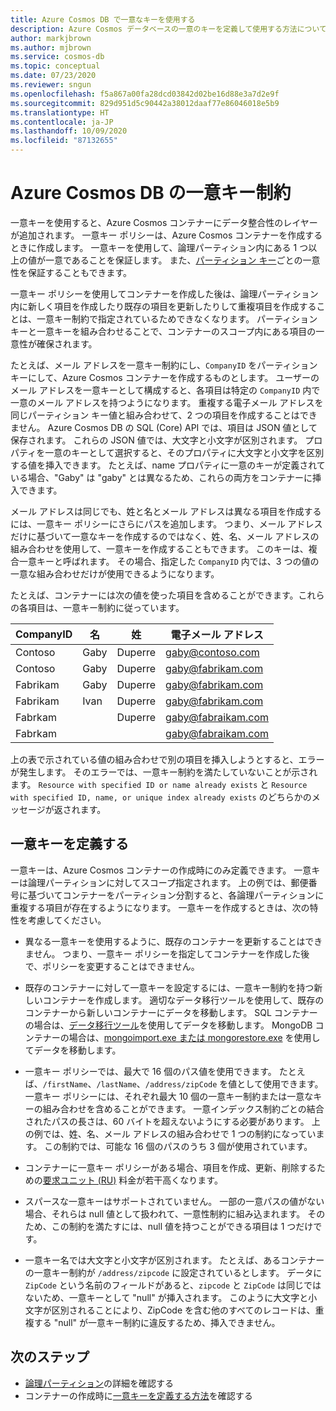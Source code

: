 ```yaml
---
title: Azure Cosmos DB で一意なキーを使用する
description: Azure Cosmos データベースの一意のキーを定義して使用する方法について説明します。 この記事では、一意キーによってデータ整合性の層がどのように追加されるかについても説明します。
author: markjbrown
ms.author: mjbrown
ms.service: cosmos-db
ms.topic: conceptual
ms.date: 07/23/2020
ms.reviewer: sngun
ms.openlocfilehash: f5a867a00fa28dcd03842d02be16d88e3a7d2e9f
ms.sourcegitcommit: 829d951d5c90442a38012daaf77e86046018e5b9
ms.translationtype: HT
ms.contentlocale: ja-JP
ms.lasthandoff: 10/09/2020
ms.locfileid: "87132655"
---
```

# <a name="unique-key-constraints-in-azure-cosmos-db"></a>Azure Cosmos DB の一意キー制約

一意キーを使用すると、Azure Cosmos コンテナーにデータ整合性のレイヤーが追加されます。 一意キー ポリシーは、Azure Cosmos コンテナーを作成するときに作成します。 一意キーを使用して、論理パーティション内にある 1 つ以上の値が一意であることを保証します。 また、[パーティション キー](partition-data.md)ごとの一意性を保証することもできます。

一意キー ポリシーを使用してコンテナーを作成した後は、論理パーティション内に新しく項目を作成したり既存の項目を更新したりして重複項目を作成することは、一意キー制約で指定されているためできなくなります。 パーティション キーと一意キーを組み合わせることで、コンテナーのスコープ内にある項目の一意性が確保されます。

たとえば、メール アドレスを一意キー制約にし、`CompanyID` をパーティション キーにして、Azure Cosmos コンテナーを作成するものとします。 ユーザーのメール アドレスを一意キーとして構成すると、各項目は特定の `CompanyID` 内で一意のメール アドレスを持つようになります。 重複する電子メール アドレスを同じパーティション キー値と組み合わせて、2 つの項目を作成することはできません。 Azure Cosmos DB の SQL (Core) API では、項目は JSON 値として保存されます。 これらの JSON 値では、大文字と小文字が区別されます。 プロパティを一意のキーとして選択すると、そのプロパティに大文字と小文字を区別する値を挿入できます。 たとえば、name プロパティに一意のキーが定義されている場合、"Gaby" は "gaby" とは異なるため、これらの両方をコンテナーに挿入できます。

メール アドレスは同じでも、姓と名とメール アドレスは異なる項目を作成するには、一意キー ポリシーにさらにパスを追加します。 つまり、メール アドレスだけに基づいて一意なキーを作成するのではなく、姓、名、メール アドレスの組み合わせを使用して、一意キーを作成することもできます。 このキーは、複合一意キーと呼ばれます。 その場合、指定した `CompanyID` 内では、3 つの値の一意な組み合わせだけが使用できるようになります。 

たとえば、コンテナーには次の値を使った項目を含めることができます。これらの各項目は、一意キー制約に従っています。

|CompanyID|名|姓|電子メール アドレス|
|---|---|---|---|
|Contoso|Gaby|Duperre|gaby@contoso.com |
|Contoso|Gaby|Duperre|gaby@fabrikam.com|
|Fabrikam|Gaby|Duperre|gaby@fabrikam.com|
|Fabrikam|Ivan|Duperre|gaby@fabrikam.com|
|Fabrkam|   |Duperre|gaby@fabraikam.com|
|Fabrkam|   |   |gaby@fabraikam.com|

上の表で示されている値の組み合わせで別の項目を挿入しようとすると、エラーが発生します。 そのエラーでは、一意キー制約を満たしていないことが示されます。 `Resource with specified ID or name already exists` と `Resource with specified ID, name, or unique index already exists` のどちらかのメッセージが返されます。 

## <a name="define-a-unique-key"></a>一意キーを定義する

一意キーは、Azure Cosmos コンテナーの作成時にのみ定義できます。 一意キーは論理パーティションに対してスコープ指定されます。 上の例では、郵便番号に基づいてコンテナーをパーティション分割すると、各論理パーティションに重複する項目が存在するようになります。 一意キーを作成するときは、次の特性を考慮してください。

* 異なる一意キーを使用するように、既存のコンテナーを更新することはできません。 つまり、一意キー ポリシーを指定してコンテナーを作成した後で、ポリシーを変更することはできません。

* 既存のコンテナーに対して一意キーを設定するには、一意キー制約を持つ新しいコンテナーを作成します。 適切なデータ移行ツールを使用して、既存のコンテナーから新しいコンテナーにデータを移動します。 SQL コンテナーの場合は、[データ移行ツール](import-data.md)を使用してデータを移動します。 MongoDB コンテナーの場合は、[mongoimport.exe または mongorestore.exe](mongodb-migrate.md) を使用してデータを移動します。

* 一意キー ポリシーでは、最大で 16 個のパス値を使用できます。 たとえば、`/firstName`、`/lastName`、`/address/zipCode` を値として使用できます。 一意キー ポリシーには、それぞれ最大 10 個の一意キー制約または一意なキーの組み合わせを含めることができます。 一意インデックス制約ごとの結合されたパスの長さは、60 バイトを超えないようにする必要があります。 上の例では、姓、名、メール アドレスの組み合わせで 1 つの制約になっています。 この制約では、可能な 16 個のパスのうち 3 個が使用されています。

* コンテナーに一意キー ポリシーがある場合、項目を作成、更新、削除するための[要求ユニット (RU)](request-units.md) 料金が若干高くなります。

* スパースな一意キーはサポートされていません。 一部の一意パスの値がない場合、それらは null 値として扱われて、一意性制約に組み込まれます。 そのため、この制約を満たすには、null 値を持つことができる項目は 1 つだけです。

* 一意キー名では大文字と小文字が区別されます。 たとえば、あるコンテナーの一意キー制約が `/address/zipcode` に設定されているとします。 データに `ZipCode` という名前のフィールドがあると、`zipcode` と `ZipCode` は同じではないため、一意キーとして "null" が挿入されます。 このように大文字と小文字が区別されることにより、ZipCode を含む他のすべてのレコードは、重複する "null" が一意キー制約に違反するため、挿入できません。

## <a name="next-steps"></a>次のステップ

* [論理パーティション](partition-data.md)の詳細を確認する
* コンテナーの作成時に[一意キーを定義する方法](how-to-define-unique-keys.md)を確認する
